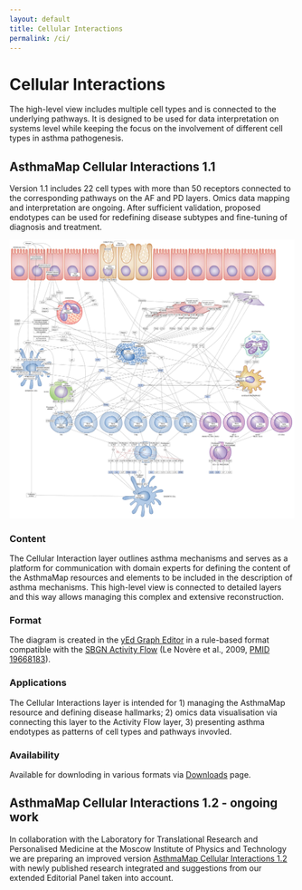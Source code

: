 ```yaml
---
layout: default
title: Cellular Interactions
permalink: /ci/
---
```


# Cellular Interactions

The high-level view includes multiple cell types and is connected to the underlying pathways. It is designed to be used for data interpretation on systems level while keeping the focus on the involvement of different cell types in asthma pathogenesis.  

## AsthmaMap Cellular Interactions 1.1

Version 1.1 includes 22 cell types with more than 50 receptors connected to the corresponding pathways on the AF and PD layers. Omics data mapping and interpretation are ongoing. After sufficient validation, proposed endotypes can be used for redefining disease subtypes and fine-tuning of diagnosis and treatment.  

<!--![](/images/ci/AsthmaMapCI-V1.1.png)-->
<a href="/images/ci/AsthmaMapCI-V1.1.svg"><img src="/images/ci/AsthmaMapCI-V1.1.png"/></a>

### Content

The Cellular Interaction layer outlines asthma mechanisms and serves as a platform for communication with domain experts for defining the content of the AsthmaMap resources and elements to be included in the description of asthma mechanisms. This high-level view is connected to detailed layers and this way allows managing this complex and extensive reconstruction.

### Format

The diagram is created in the [yEd Graph Editor](https://www.yworks.com/products/yed#) in a rule-based format compatible with the [SBGN Activity Flow](http://sbgn.org/) (Le Novère et al., 2009, [PMID 19668183](https://www.ncbi.nlm.nih.gov/pubmed/19668183)).

### Applications

The Cellular Interactions layer is intended for 1) managing the AsthmaMap resource and defining disease hallmarks; 2) omics data visualisation via connecting this layer to the Activity Flow layer, 3) presenting asthma endotypes as patterns of cell types and pathways invovled.

### Availability

Available for downloding in various formats via [Downloads](/downloads/) page.

## AsthmaMap Cellular Interactions 1.2 - ongoing work

In collaboration with the Laboratory for Translational Research and Personalised Medicine at the Moscow Institute of Physics and Technology we are preparing an improved version [AsthmaMap Cellular Interactions 1.2](/ci2/) with newly published research integrated and suggestions from our extended Editorial Panel taken into account.  
